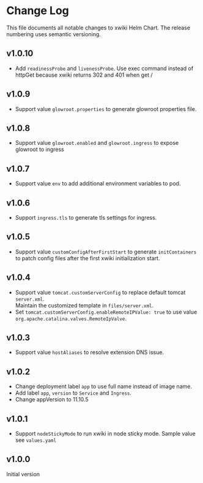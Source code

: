 # Change Log

This file documents all notable changes to xwiki Helm Chart. The release numbering uses semantic versioning.

## v1.0.10

* Add `readinessProbe` and `livenessProbe`. Use exec command instead of httpGet because xwiki returns 302 and 401 when get /

## v1.0.9

* Support value `glowroot.properties` to generate glowroot properties file.

## v1.0.8

* Support value `glowroot.enabled` and `glowroot.ingress` to expose glowroot to ingress

## v1.0.7

* Support value `env` to add additional environment variables to pod.

## v1.0.6

* Support `ingress.tls` to generate tls settings for ingress.

## v1.0.5

* Support value `customConfigAfterFirstStart` to generate `initContainers` to patch config files after the first xwiki initialization start.

## v1.0.4

* Support value `tomcat.customServerConfig` to replace default tomcat `server.xml`.  
  Maintain the customized template in `files/server.xml`.
* Set `tomcat.customServerConfig.enableRemoteIPValue: true` to use value `org.apache.catalina.valves.RemoteIpValve`. 

## v1.0.3

* Support value `hostAliases` to resolve extension DNS issue.

## v1.0.2

* Change deployment label `app` to use full name instead of image name.
* Add label `app`, `version` to `Service` and `Ingress`.
* Change appVersion to 11.10.5

## v1.0.1

* Support `nodeStickyMode` to run xwiki in node sticky mode. Sample value see `values.yaml`

## v1.0.0

Initial version